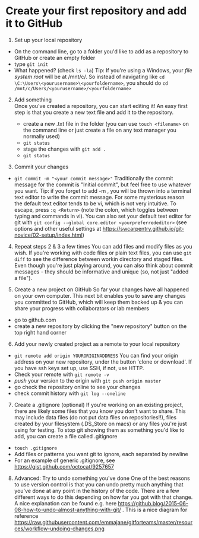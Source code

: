 # Create your first repository and add it to GitHub

1. Set up your local repository
  * On the command line, go to a folder you'd like to add as a repository to GitHub or create an empty folder
  * type `git init`  
  * What happened? (check `ls -la`)
  Tip: If you're using a Windows, your _file system root_ will be at /mnt/c/. So instead of navigating like `cd \C:\Users\<yourusername>\<yourfoldername>`, you should do `cd /mnt/c/Users/<yourusername>/<yourfoldername>`

2. Add something  
Once you've created a repository, you can start editing it! An easy first step is that you create a new text file and add it to the repository. 
   * create a new .txt file in the folder (you can use `touch <filename>` on the command line or just create a file on any text manager you normally used)
   * `git status`
   * stage the changes with `git add .`
   * `git status`

3. Commit your changes  
  * `git commit -m "<your commit message>"`
  Traditionally the commit message for the commit is "Initial commit", but feel free to use whatever you want. 
  Tip: if you forget to add -m <commit message>, you will be thrown into a terminal text editor to write the commit message. For some mysterious reason the default text editor tends to be vi, which is not very intuitive. To escape, press 
`:q <Return>` (note the colon, which toggles between typing and commands in vi). You can also set your default text editor for git with `git config --global core.editor <yourpreferrededitor>`
(see options and other useful settings at https://swcarpentry.github.io/git-novice/02-setup/index.html)


4. Repeat steps 2 & 3 a few times 
  You can add files and modify files as you wish. If you're working with code files or plain text files, you can use `git diff` to see the difference between workin directory and staged files. Even though you're just playing around, you can also think about commit messages - they should be informative and unique (so, not just "added a file").

5. Create a new project on GitHub
So far your changes have all happened on your own computer. This next bit enables you to save any changes you committed to GitHub, which will keep them backed up & you can share your progress with collaborators or lab members
  * go to github.com
  * create a new repository by clicking the "new repository" button on the top right hand corner  

6. Add your newly created project as a remote to your local repository
  * `git remote add origin YOURORIGINADDRESS` 
  You can find your origin address on your new repository, under the button 'clone or download'. If you have ssh keys set up, use SSH, if not, use HTTP.
  * Check your remote with `git remote -v`
  * _push_ your version to the origin with `git push origin master`
  * go check the repository online to see your changes
  * check commit history with `git log --oneline`

7. Create a .gitignore (optional)
  If you're working on an existing project, there are likely some files that you know you don't want to share. This may include data files (do not put data files on repositories!!), files created by your filesystem (.DS_Store on macs) or any files you're just using for testing. To stop git showing them as something you'd like to add, you can create a file called .gitignore
  * `touch .gitignore`
  * Add files or patterns you want git to ignore, each separated by newline
  * For an example of generic .gitignore, see https://gist.github.com/octocat/9257657

8. Advanced: Try to undo something you've done 
One of the best reasons to use version control is that you can undo pretty much anything that you've done at any point in the history of the code. There are a few different ways to do this depending on how far you got with that change. A nice explanation can be found e.g. here https://github.blog/2015-06-08-how-to-undo-almost-anything-with-git/ . This is a nice diagram for reference https://raw.githubusercontent.com/emmajane/gitforteams/master/resources/workflow-undoing-changes.png
